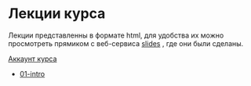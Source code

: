 # Лекции курса

Лекции представленны в формате html, для удобства их можно просмотреть прямиком с веб-сервиса [slides](https://slides.com) , где они были сделаны.

[Аккаунт курса](https://slides.com/js-course-urfu) 

- [01-intro](https://slides.com/js-course-urfu/intro/fullscreen)